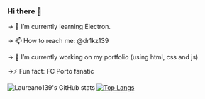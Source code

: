 ### Hi there 👋

-> 🌱 I’m currently learning Electron.

-> 📫 How to reach me: @dr1kz139

-> 🔭 I’m currently working on my portfolio (using html, css and js)

->⚡ Fun fact: FC Porto fanatic

![Laureano139's GitHub stats](https://github-readme-stats.vercel.app/api?username=Laureano139&show_icons=true&theme=radical) [![Top Langs](https://github-readme-stats.vercel.app/api/top-langs/?username=Laureano139&layout=compact)](https://github.com/Laureano139/github-readme-stats)
